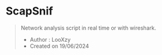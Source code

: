 # ScapSnif
> Network analysis script in real time or with wireshark.
> - Author : LooXzy
> - Created on 19/06/2024